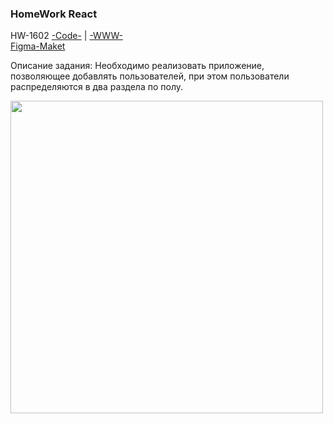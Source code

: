 ### HomeWork React

HW-1602
[-Code-](<https://github.com/St-ton/reacthw1602>) |
[-WWW-](<https://st-ton.github.io/reacthw1602/>)<br/>
[Figma-Maket](<https://www.figma.com/file/TOoAuFsdYw8Wa8neU74yxx/%D0%9B%D1%8E%D0%B4%D0%B8?t=amlJ3EHLsNh56tko-1>)

Описание задания: Необходимо реализовать приложение, позволяющее добавлять пользователей, при этом пользователи распределяются в два раздела по полу.

<p align="left"><img src="https://github.com/St-ton/reacthw1602/hw1602.jpeg" width="500"></p>


